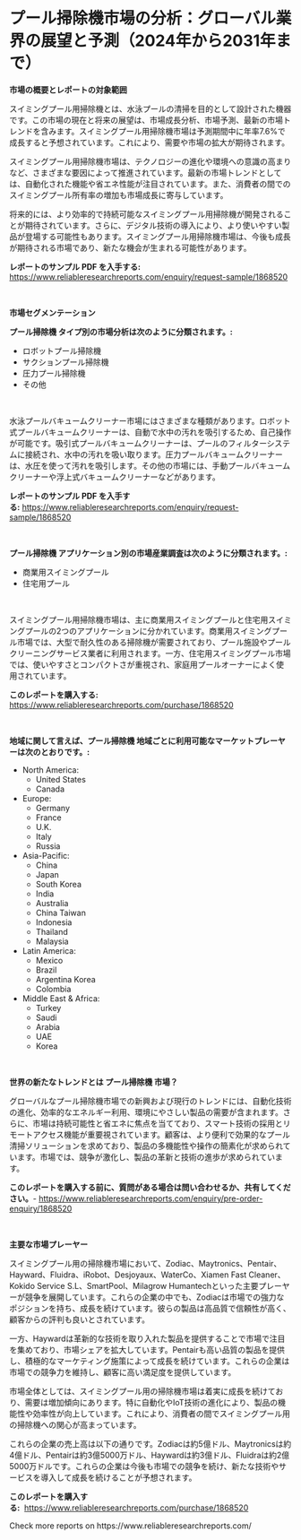 <p><h1>プール掃除機市場の分析：グローバル業界の展望と予測（2024年から2031年まで）</h1></p><p><strong>市場の概要とレポートの対象範囲</strong></p>
<p><p>スイミングプール用掃除機とは、水泳プールの清掃を目的として設計された機器です。この市場の現在と将来の展望は、市場成長分析、市場予測、最新の市場トレンドを含みます。スイミングプール用掃除機市場は予測期間中に年率7.6%で成長すると予想されています。これにより、需要や市場の拡大が期待されます。</p><p>スイミングプール用掃除機市場は、テクノロジーの進化や環境への意識の高まりなど、さまざまな要因によって推進されています。最新の市場トレンドとしては、自動化された機能や省エネ性能が注目されています。また、消費者の間でのスイミングプール所有率の増加も市場成長に寄与しています。</p><p>将来的には、より効率的で持続可能なスイミングプール用掃除機が開発されることが期待されています。さらに、デジタル技術の導入により、より使いやすい製品が登場する可能性もあります。スイミングプール用掃除機市場は、今後も成長が期待される市場であり、新たな機会が生まれる可能性があります。</p></p>
<p><strong>レポートのサンプル PDF を入手する:</strong> <a href="https://www.reliableresearchreports.com/enquiry/request-sample/1868520">https://www.reliableresearchreports.com/enquiry/request-sample/1868520</a></p>
<p>&nbsp;</p>
<p><strong>市場セグメンテーション</strong></p>
<p><strong>プール掃除機 タイプ別の市場分析は次のように分類されます。:</strong></p>
<p><ul><li>ロボットプール掃除機</li><li>サクションプール掃除機</li><li>圧力プール掃除機</li><li>その他</li></ul></p>
<p>&nbsp;</p>
<p><p>水泳プールバキュームクリーナー市場にはさまざまな種類があります。ロボット式プールバキュームクリーナーは、自動で水中の汚れを吸引するため、自己操作が可能です。吸引式プールバキュームクリーナーは、プールのフィルターシステムに接続され、水中の汚れを吸い取ります。圧力プールバキュームクリーナーは、水圧を使って汚れを吸引します。その他の市場には、手動プールバキュームクリーナーや浮上式バキュームクリーナーなどがあります。</p></p>
<p><strong>レポートのサンプル PDF を入手する:</strong>&nbsp;<a href="https://www.reliableresearchreports.com/enquiry/request-sample/1868520">https://www.reliableresearchreports.com/enquiry/request-sample/1868520</a></p>
<p>&nbsp;</p>
<p><strong> プール掃除機 アプリケーション別の市場産業調査は次のように分類されます。:</strong></p>
<p><ul><li>商業用スイミングプール</li><li>住宅用プール</li></ul></p>
<p>&nbsp;</p>
<p><p>スイミングプール用掃除機市場は、主に商業用スイミングプールと住宅用スイミングプールの2つのアプリケーションに分かれています。商業用スイミングプール市場では、大型で耐久性のある掃除機が需要されており、プール施設やプールクリーニングサービス業者に利用されます。一方、住宅用スイミングプール市場では、使いやすさとコンパクトさが重視され、家庭用プールオーナーによく使用されています。</p></p>
<p><strong>このレポートを購入する:</strong>&nbsp; <a href="https://www.reliableresearchreports.com/purchase/1868520">https://www.reliableresearchreports.com/purchase/1868520</a></p>
<p>&nbsp;</p>
<p><strong>地域に関して言えば、プール掃除機 地域ごとに利用可能なマーケットプレーヤーは次のとおりです。:</strong></p>
<p><ul>
    <li>
        North America:
        <ul>
            <li>United States</li>
            <li>Canada</li>
        </ul>
    </li>
    <li>
        Europe:
        <ul>
            <li>Germany</li>
            <li>France</li>
            <li>U.K.</li>
            <li>Italy</li>
            <li>Russia</li>
        </ul>
    </li>
    <li>
        Asia-Pacific:
        <ul>
            <li>China</li>
            <li>Japan</li>
            <li>South Korea</li>
            <li>India</li>
            <li>Australia</li>
            <li>China Taiwan</li>
            <li>Indonesia</li>
            <li>Thailand</li>
            <li>Malaysia</li>
        </ul>
    </li>
    <li>
        Latin America:
        <ul>
            <li>Mexico</li>
            <li>Brazil</li>
            <li>Argentina Korea</li>
            <li>Colombia</li>
        </ul>
    </li>
    <li>
        Middle East & Africa:
        <ul>
            <li>Turkey</li>
            <li>Saudi</li>
            <li>Arabia</li>
            <li>UAE</li>
            <li>Korea</li>
        </ul>
    </li>
    </ul></p>
<p>&nbsp;</p>
<p><strong>世界の新たなトレンドとは プール掃除機 市場？</strong></p>
<p><p>グローバルなプール掃除機市場での新興および現行のトレンドには、自動化技術の進化、効率的なエネルギー利用、環境にやさしい製品の需要が含まれます。さらに、市場は持続可能性と省エネに焦点を当てており、スマート技術の採用とリモートアクセス機能が重要視されています。顧客は、より便利で効果的なプール清掃ソリューションを求めており、製品の多機能性や操作の簡素化が求められています。市場では、競争が激化し、製品の革新と技術の進歩が求められています。</p></p>
<p><strong>このレポートを購入する前に、質問がある場合は問い合わせるか、共有してください。</strong>- <a href="https://www.reliableresearchreports.com/enquiry/pre-order-enquiry/1868520">https://www.reliableresearchreports.com/enquiry/pre-order-enquiry/1868520</a></p>
<p>&nbsp;</p>
<p><strong>主要な市場プレーヤー</strong></p>
<p><p>スイミングプール用の掃除機市場において、Zodiac、Maytronics、Pentair、Hayward、Fluidra、iRobot、Desjoyaux、WaterCo、Xiamen Fast Cleaner、Kokido Service S.L、SmartPool、Milagrow Humantechといった主要プレーヤーが競争を展開しています。これらの企業の中でも、Zodiacは市場での強力なポジションを持ち、成長を続けています。彼らの製品は高品質で信頼性が高く、顧客からの評判も良いとされています。</p><p>一方、Haywardは革新的な技術を取り入れた製品を提供することで市場で注目を集めており、市場シェアを拡大しています。Pentairも高い品質の製品を提供し、積極的なマーケティング施策によって成長を続けています。これらの企業は市場での競争力を維持し、顧客に高い満足度を提供しています。</p><p>市場全体としては、スイミングプール用の掃除機市場は着実に成長を続けており、需要は増加傾向にあります。特に自動化やIoT技術の進化により、製品の機能性や効率性が向上しています。これにより、消費者の間でスイミングプール用の掃除機への関心が高まっています。</p><p>これらの企業の売上高は以下の通りです。Zodiacは約5億ドル、Maytronicsは約4億ドル、Pentairは約3億5000万ドル、Haywardは約3億ドル、Fluidraは約2億5000万ドルです。これらの企業は今後も市場での競争を続け、新たな技術やサービスを導入して成長を続けることが予想されます。</p></p>
<p><strong>このレポートを購入する:</strong>&nbsp;&nbsp;<a href="https://www.reliableresearchreports.com/purchase/1868520">https://www.reliableresearchreports.com/purchase/1868520</a></p>
<p>Check more reports on https://www.reliableresearchreports.com/</p>